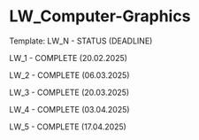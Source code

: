 # LW_Computer-Graphics

Template: LW_N - STATUS (DEADLINE)

LW_1 - COMPLETE (20.02.2025)

LW_2 - COMPLETE (06.03.2025)

LW_3 - COMPLETE (20.03.2025)

LW_4 - COMPLETE (03.04.2025)

LW_5 - COMPLETE (17.04.2025)
